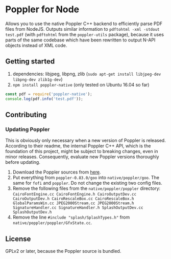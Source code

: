 # Poppler for Node

Allows you to use the native Poppler C++ backend to efficiently parse PDF files from NodeJS. Outputs similar information to `pdftohtml -xml -stdout test.pdf` (with `pdftohtml` from the `poppler-utils` package), because it uses parts of the same codebase which have been rewritten to output N-API objects instead of XML code.

## Getting started

1. dependencies: libjpeg, libpng, zlib (`sudo apt-get install libjpeg-dev libpng-dev zlib1g-dev`)
2. `npm install poppler-native` (only tested on Ubuntu 16.04 so far)

```javascript
const pdf = require('poppler-native');
console.log(pdf.info('test.pdf'));
```

## Contributing

### Updating Poppler

This is obviously only necessary when a new version of Poppler is released. According to their readme, the internal Poppler C++ API, which is the foundation of this project, might be subject to breaking changes, even in minor releases. Consequently, evaluate new Poppler versions thoroughly before updating.

1. Download the Poppler sources from [here](https://poppler.freedesktop.org/releases.html).
2. Put everything from `poppler-0.83.0/goo` into `native/poppler/goo`. The same for `fofi` and `poppler`. Do not change the existing two config files.
3. Remove the following files from the `native/poppler/poppler` directory: `CairoFontEngine.cc CairoFontEngine.h CairoOutputDev.cc CairoOutputDev.h CairoRescaleBox.cc CairoRescaleBox.h GlobalParamsWin.cc JPEG2000Stream.cc JPEG2000Stream.h SignatureHandler.cc SignatureHandler.h SplashOutputDev.cc SplashOutputDev.h`
4. Remove the line `#include "splash/SplashTypes.h"` from `native/poppler/poppler/GfxState.cc`.

## License

GPLv2 or later, because the Poppler source is bundled.
